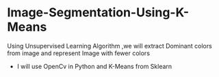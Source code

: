 # Image-Segmentation-Using-K-Means

Using Unsupervised Learning Algorithm ,we will extract Dominant colors from image and represent Image with fewer colors 
- I will use OpenCv in Python and K-Means from Sklearn
